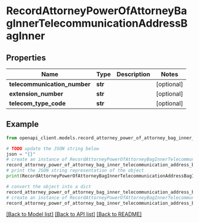 # RecordAttorneyPowerOfAttorneyBagInnerTelecommunicationAddressBagInner


## Properties

Name | Type | Description | Notes
------------ | ------------- | ------------- | -------------
**telecommunication_number** | **str** |  | [optional] 
**extension_number** | **str** |  | [optional] 
**telecom_type_code** | **str** |  | [optional] 

## Example

```python
from openapi_client.models.record_attorney_power_of_attorney_bag_inner_telecommunication_address_bag_inner import RecordAttorneyPowerOfAttorneyBagInnerTelecommunicationAddressBagInner

# TODO update the JSON string below
json = "{}"
# create an instance of RecordAttorneyPowerOfAttorneyBagInnerTelecommunicationAddressBagInner from a JSON string
record_attorney_power_of_attorney_bag_inner_telecommunication_address_bag_inner_instance = RecordAttorneyPowerOfAttorneyBagInnerTelecommunicationAddressBagInner.from_json(json)
# print the JSON string representation of the object
print(RecordAttorneyPowerOfAttorneyBagInnerTelecommunicationAddressBagInner.to_json())

# convert the object into a dict
record_attorney_power_of_attorney_bag_inner_telecommunication_address_bag_inner_dict = record_attorney_power_of_attorney_bag_inner_telecommunication_address_bag_inner_instance.to_dict()
# create an instance of RecordAttorneyPowerOfAttorneyBagInnerTelecommunicationAddressBagInner from a dict
record_attorney_power_of_attorney_bag_inner_telecommunication_address_bag_inner_from_dict = RecordAttorneyPowerOfAttorneyBagInnerTelecommunicationAddressBagInner.from_dict(record_attorney_power_of_attorney_bag_inner_telecommunication_address_bag_inner_dict)
```
[[Back to Model list]](../README.md#documentation-for-models) [[Back to API list]](../README.md#documentation-for-api-endpoints) [[Back to README]](../README.md)


